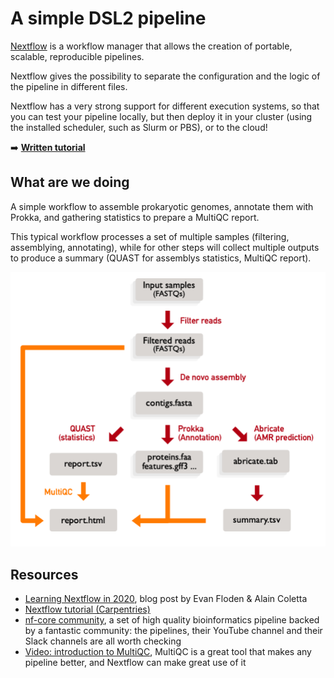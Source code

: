 # A simple DSL2 pipeline

[Nextflow](https://www.nextflow.io/) is a workflow manager that allows the creation
of portable, scalable, reproducible pipelines.

Nextflow gives the possibility to separate the configuration and the logic of the
pipeline in different files.

Nextflow has a very strong support for different execution systems, so that you can
test your pipeline locally, but then deploy it in your cluster (using the installed
scheduler, such as Slurm or PBS), or to the cloud!

:arrow_right: [**Written tutorial**](https://telatin.github.io/microbiome-bioinformatics/Nextflow-start/)

## What are we doing

A simple workflow to assemble prokaryotic genomes, annotate them with Prokka, and
gathering statistics to prepare a MultiQC report.

This typical workflow processes a set of multiple samples (filtering, assemblying,
annotating), while for other steps will collect multiple outputs to produce
a summary (QUAST for assemblys statistics, MultiQC report).

[![De novo assembly workflow](imgs/denovo-scheme.png)](https://telatin.github.io/microbiome-bioinformatics/Nextflow-start/)

## Resources

* [Learning Nextflow in 2020](https://www.nextflow.io/blog/2020/learning-nextflow-in-2020.html), blog post by Evan Floden & Alain Coletta
* [Nextflow tutorial (Carpentries)](https://carpentries-incubator.github.io/workflows-nextflow/index.html)
* [nf-core community](https://nf-co.re/), a set of high quality bioinformatics pipeline backed by a fantastic community: the pipelines, their YouTube channel and their Slack channels are all worth checking 
* [Video: introduction to MultiQC](https://www.youtube.com/watch?v=BbScv9TcaMg&ab_channel=PhilEwels), MultiQC is a great tool that makes any pipeline better, and Nextflow can make great use of it